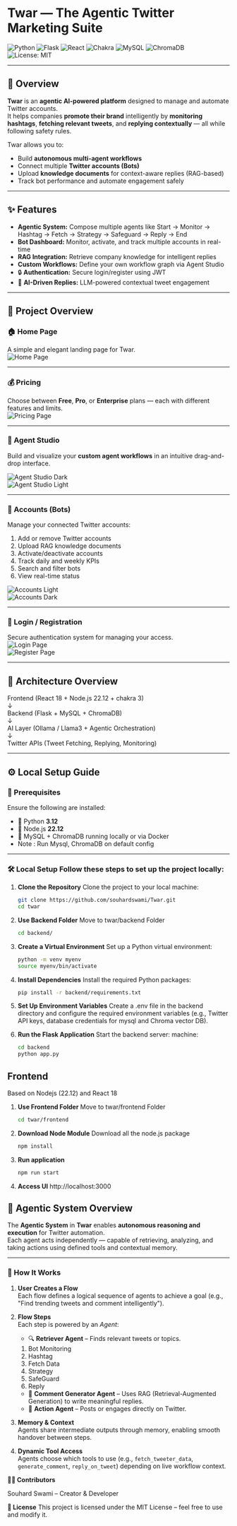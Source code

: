 # Twar — The Agentic Twitter Marketing Suite

![Python](https://img.shields.io/badge/python-3.12%2B-blue)
![Flask](https://img.shields.io/badge/Backend-Flask-red)
![React](https://img.shields.io/badge/react-18-blue)
![Chakra](https://shields.io/badge/chakra--ui-black?logo=chakraui&style=for-the-badge%22)
![MySQL](https://img.shields.io/badge/Database-MySQL-yellow)
![ChromaDB](https://img.shields.io/badge/VectorDB-ChromaDB-green)
![License: MIT](https://img.shields.io/badge/License-MIT-lightgrey)

---

## 🚀 Overview

**Twar** is an **agentic AI-powered platform** designed to manage and automate Twitter accounts.  
It helps companies **promote their brand** intelligently by **monitoring hashtags**, **fetching relevant tweets**, and **replying contextually** — all while following safety rules.

Twar allows you to:
- Build **autonomous multi-agent workflows**
- Connect multiple **Twitter accounts (Bots)**
- Upload **knowledge documents** for context-aware replies (RAG-based)
- Track bot performance and automate engagement safely

---

## ✨ Features

- **Agentic System:** Compose multiple agents like Start → Monitor → Hashtag → Fetch → Strategy → Safeguard → Reply → End  
- **Bot Dashboard:** Monitor, activate, and track multiple accounts in real-time  
- **RAG Integration:** Retrieve company knowledge for intelligent replies  
-  **Custom Workflows:** Define your own workflow graph via Agent Studio  
- 🔒 **Authentication:** Secure login/register using JWT  
- 💬 **AI-Driven Replies:** LLM-powered contextual tweet engagement  

---

## 📸 Project Overview

### 🏠 Home Page
A simple and elegant landing page for Twar.  
![Home Page](public/Home_Dark.png)

---

### 💰 Pricing
Choose between **Free**, **Pro**, or **Enterprise** plans — each with different features and limits.  
![Pricing Page](public/Pricing_Page_Light.png)

---

### 🧩 Agent Studio
Build and visualize your **custom agent workflows** in an intuitive drag-and-drop interface. 

![Agent Studio Dark](public/Agent_Studio_Dark.png)  
![Agent Studio Light](public/Agent_Studio_Light.png)

---

### 🤖 Accounts (Bots)
Manage your connected Twitter accounts:
1. Add or remove Twitter accounts  
2. Upload RAG knowledge documents  
3. Activate/deactivate accounts  
4. Track daily and weekly KPIs  
5. Search and filter bots  
6. View real-time status  

![Accounts Light](public/Account_Light.png)  
![Accounts Dark](public/Account_Dark.png)

---

### 🔐 Login / Registration
Secure authentication system for managing your access.  
![Login Page](public/Login_page_Light.png)  
![Register Page](public/Register_Page_Dark.png)

---

## 🧠 Architecture Overview

Frontend (React 18 + Node.js 22.12 + chakra 3)\
↓\
Backend (Flask + MySQL + ChromaDB)\
↓\
AI Layer (Ollama / Llama3 + Agentic Orchestration)\
↓\
Twitter APIs (Tweet Fetching, Replying, Monitoring)


---

## ⚙️ Local Setup Guide

### 🧩 Prerequisites
Ensure the following are installed:
- 🐍 Python **3.12**
- 🧠 Node.js **22.12**
- 💾 MySQL + ChromaDB running locally or via Docker
- Note : Run Mysql, ChromaDB on default config

---
### 🛠️ Local Setup Follow these steps to set up the project locally: 


1. **Clone the Repository** 
   Clone the project to your local machine:
   ```sh
   git clone https://github.com/souhardswami/Twar.git
   cd twar
2. **Use Backend Folder**
   Move to twar/backend Folder
   ```sh
   cd backend/ 
3. **Create a Virtual Environment** 
   Set up a Python virtual environment: 
   ```sh
   python -m venv myenv
   source myenv/bin/activate
4. **Install Dependencies**
   Install the required Python packages:
   ```sh 
   pip install -r backend/requirements.txt 
5. **Set Up Environment Variables** 
   Create a .env file in the backend directory and configure the required environment variables (e.g., Twitter API keys, database credentials for mysql and Chroma vector DB). 
   
6. **Run the Flask Application** 
   Start the backend server: machine:
   ```sh
   cd backend
   python app.py
## Frontend  
   Based on Nodejs (22.12) and React 18

1. **Use Frontend Folder**
   Move to twar/frontend Folder
   ```sh 
   cd twar/frontend 
2. **Download Node Module** 
   Download all the node.js package
   ```sh 
   npm install 
3. **Run application**
   ```sh 
   npm run start 
4. **Access UI** 
   http://localhost:3000


## 🧠 Agentic System Overview

The **Agentic System** in **Twar** enables **autonomous reasoning and execution** for Twitter automation.  
Each agent acts independently — capable of retrieving, analyzing, and taking actions using defined tools and contextual memory.

---

### 🧩 How It Works

1. **User Creates a Flow**  
   Each flow defines a logical sequence of agents to achieve a goal (e.g., "Find trending tweets and comment intelligently").

2. **Flow Steps**  
   Each step is powered by an *Agent*:
   - 🔍 **Retriever Agent** – Finds relevant tweets or topics.  
   1. Bot Monitoring
   2. Hashtag 
   3. Fetch Data
   4. Strategy 
   5. SafeGuard 
   6. Reply
   - 💬 **Comment Generator Agent** – Uses RAG (Retrieval-Augmented Generation) to write meaningful replies.  
   - 🚀 **Action Agent** – Posts or engages directly on Twitter.

3. **Memory & Context**  
   Agents share intermediate outputs through memory, enabling smooth handover between steps.

4. **Dynamic Tool Access**  
   Agents choose which tools to use (e.g., `fetch_tweeter_data`, `generate_comment`, `reply_on_tweet`) depending on live workflow context.


**🧑‍💻 Contributors**

Souhard Swami – Creator & Developer

**📜 License**
This project is licensed under the MIT License – feel free to use and modify it.

